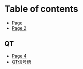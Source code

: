 # Table of contents

* [Page](README.md)
* [Page 2](page-2.md)

## QT

* [Page 4](qt/page-4.md)
* [QT信号槽](qt/qt-xin-hao-cao.md)
